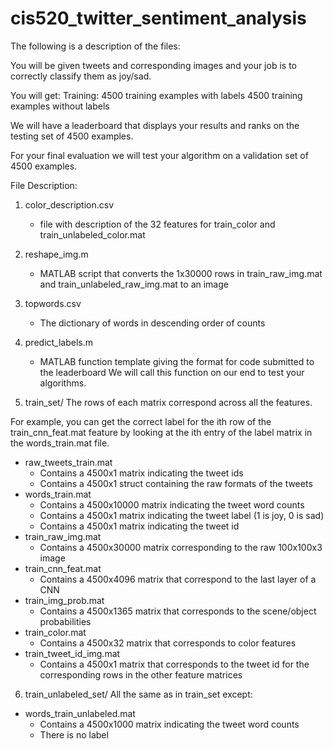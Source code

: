# cis520_twitter_sentiment_analysis


The following is a description of the files:                                                                     

You will be given tweets and corresponding images and your job is to correctly classify them as joy/sad.

You will get:
Training:
4500 training examples with labels
4500 training examples without labels

We will have a leaderboard that displays your results and ranks on the testing set of 4500 examples.

For your final evaluation we will test your algorithm on a validation set of 4500 examples.


File Description:
1) color_description.csv
	- file with description of the 32 features for train_color and train_unlabeled_color.mat
2) reshape_img.m
	- MATLAB script that converts the 1x30000 rows in train_raw_img.mat and train_unlabeled_raw_img.mat to an image
3) topwords.csv
	- The dictionary of words in descending order of counts
4) predict_labels.m
	- MATLAB function template giving the format for code submitted to the leaderboard
	  We will call this function on our end to test your algorithms.

5) train_set/
The rows of each matrix correspond across all the features.

For example, you can get the correct label for the ith row of the
train_cnn_feat.mat feature by looking at the ith entry of the label
matrix in the words_train.mat file.

  - raw_tweets_train.mat
	- Contains a 4500x1 matrix indicating the tweet ids
	- Contains a 4500x1 struct containing the raw formats of the tweets
  - words_train.mat
	- Contains a 4500x10000 matrix indicating the tweet word counts
	- Contains a 4500x1 matrix indicating the tweet label (1 is joy, 0 is sad)
	- Contains a 4500x1 matrix indicating the tweet id
  - train_raw_img.mat
	- Contains a 4500x30000 matrix corresponding to the raw 100x100x3 image
  - train_cnn_feat.mat
	- Contains a 4500x4096 matrix that correspond to the last layer of a CNN
  - train_img_prob.mat
	- Contains a 4500x1365 matrix that corresponds to the scene/object probabilities
  - train_color.mat
	- Contains a 4500x32 matrix that corresponds to color features
  - train_tweet_id_img.mat
	- Contains a 4500x1 matrix that corresponds to the tweet id for the corresponding rows in the other feature matrices
  
6) train_unlabeled_set/
  All the same as in train_set except:
  - words_train_unlabeled.mat
	- Contains a 4500x1000 matrix indicating the tweet word counts
	- There is no label
  
